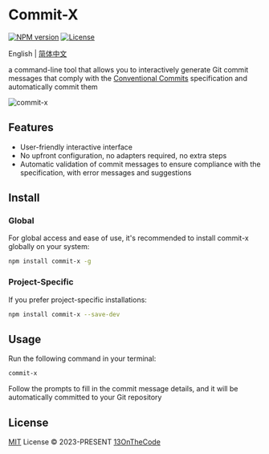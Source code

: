# Commit-X

[![NPM version](https://img.shields.io/npm/v/commit-x?color=f14e32&amp;label=)](https://www.npmjs.com/package/commit-x)
[![License](https://img.shields.io/badge/license-MIT-blue.svg?color=f14e32&amp;label=)](LICENSE.md)

English | [简体中文](README.CN.md)

a command-line tool that allows you to interactively generate Git commit messages that comply with the [Conventional Commits](https://www.conventionalcommits.org) specification and automatically commit them

![commit-x](https://github.com/13OnTheCode/commit-x/assets/137921275/e71c8c2d-32ed-41a5-bb41-0f3b5260269f)

## Features

- User-friendly interactive interface
- No upfront configuration, no adapters required, no extra steps
- Automatic validation of commit messages to ensure compliance with the specification, with error messages and suggestions

## Install

### Global

For global access and ease of use, it's recommended to install commit-x globally on your system:

```bash
npm install commit-x -g
```

### Project-Specific

If you prefer project-specific installations:

```bash
npm install commit-x --save-dev
```

## Usage

Run the following command in your terminal:

```bash
commit-x
```

Follow the prompts to fill in the commit message details, and it will be automatically committed to your Git repository

## License

[MIT](LICENSE.md) License &copy; 2023-PRESENT [13OnTheCode](https://github.com/13OnTheCode)
